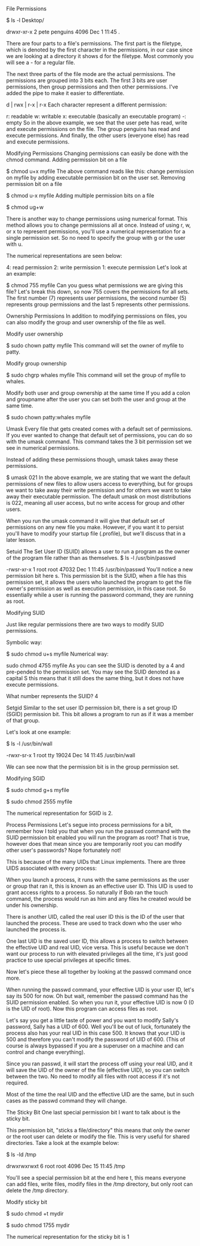 File Permissions

$ ls -l Desktop/

drwxr-xr-x 2 pete penguins 4096 Dec 1 11:45 .


There are four parts to a file's permissions. 
The first part is the filetype, which is denoted by the first character in the permissions, in our case since we are looking at a directory it shows d for the filetype. Most commonly you will see a - for a regular file.

The next three parts of the file mode are the actual permissions. The permissions are grouped into 3 bits each. 
The first 3 bits are user permissions, then group permissions and then other permissions. 
I've added the pipe to make it easier to differentiate.

d | rwx | r-x | r-x 
Each character represent a different permission:

r: readable
w: writable
x: executable (basically an executable program)
-: empty
So in the above example, we see that the user pete has read, write and execute permissions on the file. The group penguins has read and execute permissions. And finally, the other users (everyone else) has read and execute permissions.

Modifying Permissions
Changing permissions can easily be done with the chmod command.
Adding permission bit on a file

$ chmod u+x myfile
The above command reads like this: change permission on myfile by adding executable permission bit on the user set.
Removing permission bit on a file

$ chmod u-x myfile
Adding multiple permission bits on a file

$ chmod ug+w

There is another way to change permissions using numerical format. This method allows you to change permissions all at once. Instead of using r, w, or x to represent permissions, you'll use a numerical representation for a single permission set. So no need to specify the group with g or the user with u.

The numerical representations are seen below:

4: read permission
2: write permission
1: execute permission
Let's look at an example:

$ chmod 755 myfile
Can you guess what permissions we are giving this file? Let's break this down, so now 755 covers the permissions for all sets. The first number (7) represents user permissions, the second number (5) represents group permissions and the last 5 represents other permissions.

Ownership Permissions
In addition to modifying permissions on files, you can also modify the group and user ownership of the file as well.

Modify user ownership

$ sudo chown patty myfile
This command will set the owner of myfile to patty.

Modify group ownership

$ sudo chgrp whales myfile
This command will set the group of myfile to whales.

Modify both user and group ownership at the same time
If you add a colon and groupname after the user you can set both the user and group at the same time.

$ sudo chown patty:whales myfile

Umask
Every file that gets created comes with a default set of permissions. If you ever wanted to change that default set of permissions, you can do so with the umask command. This command takes the 3 bit permission set we see in numerical permissions.

Instead of adding these permissions though, umask takes away these permissions.

$ umask 021
In the above example, we are stating that we want the default permissions of new files to allow users access to everything, but for groups we want to take away their write permission and for others we want to take away their executable permission. The default umask on most distributions is 022, meaning all user access, but no write access for group and other users.

When you run the umask command it will give that default set of permissions on any new file you make. However, if you want it to persist you'll have to modify your startup file (.profile), but we'll discuss that in a later lesson.


Setuid
The Set User ID (SUID) allows a user to run a program as the owner of the program file rather than as themselves.
$ ls -l /usr/bin/passwd


-rwsr-xr-x 1 root root 47032 Dec 1 11:45 /usr/bin/passwd
You'll notice a new permission bit here s. This permission bit is the SUID, when a file has this permission set, it allows the users who launched the program to get the file owner's permission as well as execution permission, in this case root. So essentially while a user is running the password command, they are running as root.

Modifying SUID

Just like regular permissions there are two ways to modify SUID permissions.

Symbolic way:

$ sudo chmod u+s myfile
Numerical way:

 sudo chmod 4755 myfile
As you can see the SUID is denoted by a 4 and pre-pended to the permission set. You may see the SUID denoted as a capital S this means that it still does the same thing, but it does not have execute permissions.

What number represents the SUID? 4

Setgid
Similar to the set user ID permission bit, there is a set group ID (SGID) permission bit. This bit allows a program to run as if it was a member of that group.

Let's look at one example:

$ ls -l /usr/bin/wall

-rwxr-sr-x 1 root tty 19024 Dec 14 11:45 /usr/bin/wall

We can see now that the permission bit is in the group permission set.

Modifying SGID

$ sudo chmod g+s myfile

$ sudo chmod 2555 myfile

The numerical representation for SGID is 2.

Process Permissions
Let's segue into process permissions for a bit, remember how I told you that when you run the passwd command with the SUID permission bit enabled you will run the program as root? That is true, however does that mean since you are temporarily root you can modify other user's passwords? Nope fortunately not!

This is because of the many UIDs that Linux implements. There are three UIDS associated with every process:

When you launch a process, it runs with the same permissions as the user or group that ran it, this is known as an effective user ID. This UID is used to grant access rights to a process. So naturally if Bob ran the touch command, the process would run as him and any files he created would be under his ownership.

There is another UID, called the real user ID this is the ID of the user that launched the process. These are used to track down who the user who launched the process is.

One last UID is the saved user ID, this allows a process to switch between the effective UID and real UID, vice versa. This is useful because we don't want our process to run with elevated privileges all the time, it's just good practice to use special privileges at specific times.

Now let's piece these all together by looking at the passwd command once more.

When running the passwd command, your effective UID is your user ID, let's say its 500 for now. Oh but wait, remember the passwd command has the SUID permission enabled. So when you run it, your effective UID is now 0 (0 is the UID of root). Now this program can access files as root.

Let's say you get a little taste of power and you want to modify Sally's password, Sally has a UID of 600. Well you'll be out of luck, fortunately the process also has your real UID in this case 500. It knows that your UID is 500 and therefore you can't modify the password of UID of 600. (This of course is always bypassed if you are a superuser on a machine and can control and change everything).

Since you ran passwd, it will start the process off using your real UID, and it will save the UID of the owner of the file (effective UID), so you can switch between the two. No need to modify all files with root access if it's not required.

Most of the time the real UID and the effective UID are the same, but in such cases as the passwd command they will change.

The Sticky Bit
One last special permission bit I want to talk about is the sticky bit.

This permission bit, "sticks a file/directory" this means that only the owner or the root user can delete or modify the file. This is very useful for shared directories. Take a look at the example below:

$ ls -ld /tmp

drwxrwxrwxt 6 root root 4096 Dec 15 11:45 /tmp

You'll see a special permission bit at the end here t, this means everyone can add files, write files, modify files in the /tmp directory, but only root can delete the /tmp directory.

Modify sticky bit

$ sudo chmod +t mydir


$ sudo chmod 1755 mydir

The numerical representation for the sticky bit is 1